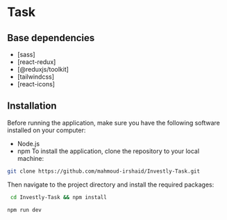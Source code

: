 # Task

## Base dependencies

- [sass]
- [react-redux]
- [@reduxjs/toolkit]
- [tailwindcss]
- [react-icons]

## Installation

Before running the application, make sure you have the following software installed on your computer:

- Node.js
- npm
  To install the application, clone the repository to your local machine:

```bash
git clone https://github.com/mahmoud-irshaid/Investly-Task.git
```

Then navigate to the project directory and install the required packages:

```bash
 cd Investly-Task && npm install
```

```bash
npm run dev
```
